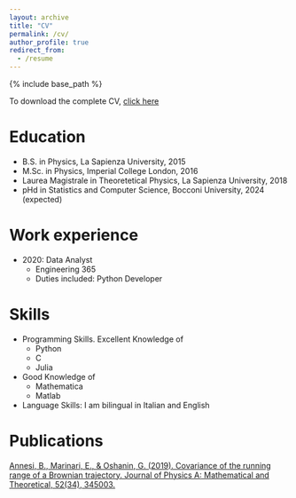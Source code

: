 ```yaml
---
layout: archive
title: "CV"
permalink: /cv/
author_profile: true
redirect_from:
  - /resume
---
```


{% include base_path %}

To download the complete CV, <a href="CV.pdf">click here</a>

Education
======
* B.S. in Physics, La Sapienza University, 2015
* M.Sc. in Physics, Imperial College London, 2016
* Laurea Magistrale in Theoretetical Physics, La Sapienza University, 2018 
* pHd in Statistics and Computer Science, Bocconi University, 2024 (expected)

Work experience
======
* 2020: Data Analyst
  * Engineering 365
  * Duties included: Python Developer

Skills
======
* Programming Skills. Excellent Knowledge of 
    * Python 
    * C
    * Julia
* Good Knowledge of 
    * Mathematica
    * Matlab
* Language Skills: I am bilingual in Italian and English


Publications
======
  [Annesi, B., Marinari, E., & Oshanin, G. (2019). Covariance of the running range of a Brownian trajectory. Journal of Physics A: Mathematical and Theoretical, 52(34), 345003.](https://iopscience.iop.org/article/10.1088/1751-8121/ab306c/meta)

  

